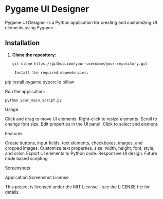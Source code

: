 # Pygame UI Designer

Pygame UI Designer is a Python application for creating and customizing UI elements using Pygame.

## Installation

1. **Clone the repository:**

   ```bash
   git clone https://github.com/your-username/your-repository.git

    Install the required dependencies:

    ```

pip install pygame pyperclip pillow

Run the application:

   ```bash
   python your_main_script.py
   ```

Usage

   Click and drag to move UI elements.
   Right-click to resize elements.
   Scroll to change font size.
   Edit properties in the UI panel.
   Click to select and element.

Features

   Create buttons, input fields, text elements, checkboxes, images, and cropped images.
   Customize text properties, size, width, height, font, style, and color.
   Export UI elements to Python code.
   Responsive UI design.
   Future node based scripting

Screenshots

Application Screenshot
License

This project is licensed under the MIT License - see the LICENSE file for details.

